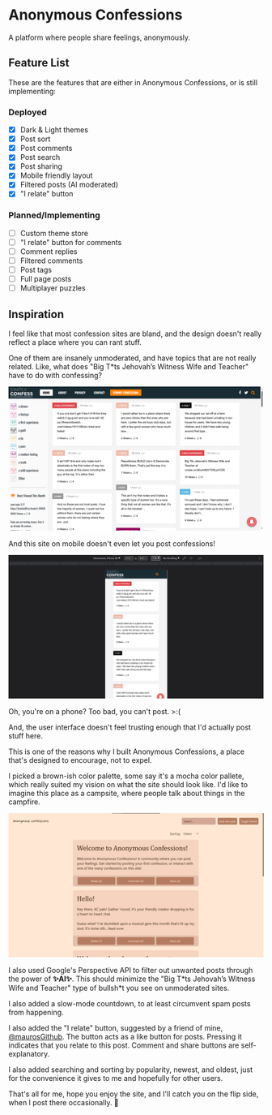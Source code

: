 # Anonymous Confessions

A platform where people share feelings, anonymously.

## Feature List

These are the features that are either in Anonymous Confessions, or is still implementing:

### Deployed

- [x] Dark & Light themes
- [x] Post sort
- [x] Post comments
- [x] Post search
- [x] Post sharing
- [x] Mobile friendly layout
- [x] Filtered posts (AI moderated)
- [x] "I relate" button

### Planned/Implementing

- [ ] Custom theme store
- [ ] "I relate" button for comments
- [ ] Comment replies
- [ ] Filtered comments
- [ ] Post tags
- [ ] Full page posts
- [ ] Multiplayer puzzles

## Inspiration

I feel like that most confession sites are bland, and the design doesn't really reflect a place where you can rant stuff.

One of them are insanely unmoderated, and have topics that are not really related. Like, what does "Big T\*ts Jehovah’s Witness Wife and Teacher" have to do with confessing?

![Screenshot of Simply Confess Website](images/image.png)

And this site on mobile doesn't even let you post confessions!

![Uh oh, how do I post?](images/image-1.png)

Oh, you're on a phone? Too bad, you can't post. >:\(

And, the user interface doesn't feel trusting enough that I'd actually post stuff here.

This is one of the reasons why I built Anonymous Confessions, a place that's designed to encourage, not to expel.

I picked a brown-ish color palette, some say it's a mocha color pallete, which really suited my vision on what the site should look like. I'd like to imagine this place as a campsite, where people talk about things in the campfire.

![Anonymous Confessions Screenshot](images/image-2.png)

I also used Google's Perspective API to filter out unwanted posts through the power of **✨AI✨**. This should minimize the "Big T\*ts Jehovah’s Witness Wife and Teacher" type of bullsh\*t you see on unmoderated sites.

I also added a slow-mode countdown, to at least circumvent spam posts from happening.

I also added the "I relate" button, suggested by a friend of mine, [@maurosGithub](https://github.com/maurosGithub). The button acts as a like button for posts. Pressing it indicates that you relate to this post. Comment and share buttons are self-explanatory.

I also added searching and sorting by popularity, newest, and oldest, just for the convenience it gives to me and hopefully for other users.

That's all for me, hope you enjoy the site, and I'll catch you on the flip side, when I post there occasionally. 👋
